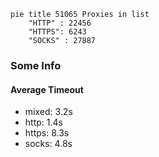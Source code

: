 
```mermaid
pie title 51065 Proxies in list
    "HTTP" : 22456
    "HTTPS": 6243
    "SOCKS" : 27887
```

### Some Info
#### Average Timeout

- mixed: 3.2s
- http: 1.4s
- https: 8.3s
- socks: 4.8s